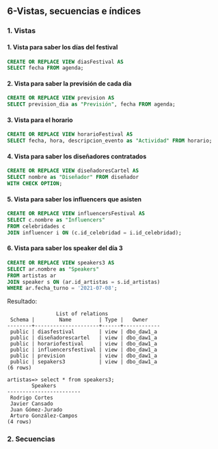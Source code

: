 ## 6-Vistas, secuencias e índices

### 1. Vistas
#### 1. Vista para saber los días del festival

```sql
CREATE OR REPLACE VIEW diasFestival AS
SELECT fecha FROM agenda;
```

#### 2. Vista para saber la previsión de cada día

```sql
CREATE OR REPLACE VIEW prevision AS
SELECT prevision_dia as "Previsión", fecha FROM agenda;
```

#### 3. Vista para el horario

```sql
CREATE OR REPLACE VIEW horarioFestival AS
SELECT fecha, hora, descripcion_evento as "Actividad" FROM horario;
```

#### 4. Vista para saber los diseñadores contratados

```sql
CREATE OR REPLACE VIEW diseñadoresCartel AS
SELECT nombre as "Diseñador" FROM diseñador
WITH CHECK OPTION;
```

#### 5. Vista para saber los influencers que asisten

```sql
CREATE OR REPLACE VIEW influencersFestival AS
SELECT c.nombre as "Influencers" 
FROM celebridades c
JOIN influencer i ON (c.id_celebridad = i.id_celebridad);
```

#### 6. Vista para saber los speaker del día 3

```sql
CREATE OR REPLACE VIEW speakers3 AS
SELECT ar.nombre as "Speakers" 
FROM artistas ar
JOIN speaker s ON (ar.id_artistas = s.id_artistas)
WHERE ar.fecha_turno = '2021-07-08';

```

Resultado:
```
                List of relations
 Schema |        Name         | Type |   Owner
--------+---------------------+------+------------
 public | diasfestival        | view | dbo_daw1_a
 public | diseñadorescartel   | view | dbo_daw1_a
 public | horariofestival     | view | dbo_daw1_a
 public | influencersfestival | view | dbo_daw1_a
 public | prevision           | view | dbo_daw1_a
 public | sepakers3           | view | dbo_daw1_a
(6 rows)

artistas=> select * from speakers3;
        Speakers
------------------------
 Rodrigo Cortes
 Javier Cansado
 Juan Gómez-Jurado
 Arturo González-Campos
(4 rows)
```

### 2. Secuencias
